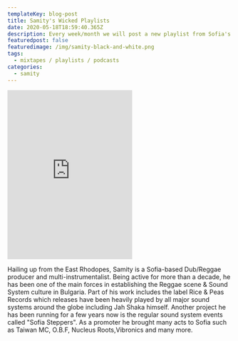 ```yaml
---
templateKey: blog-post
title: Samity's Wicked Playlists
date: 2020-05-18T18:59:40.365Z
description: Every week/month we will post a new playlist from Sofia's musical activist Samity, check it !
featuredpost: false
featuredimage: /img/samity-black-and-white.png
tags:
  - mixtapes / playlists / podcasts
categories:
  - samity
---
```

<iframe src="https://open.spotify.com/embed/playlist/1QaFM7dxhFVBmeUXVGmhwY" width="280" height="380" frameborder="0" allowtransparency="true" allow="encrypted-media"></iframe>

 Hailing up from the East Rhodopes, Samity is a Sofia-based Dub/Reggae producer and multi-instrumentalist. Being active for more than a decade, he has been one of the main forces in establishing the Reggae scene & Sound System culture in Bulgaria. Part of his work includes the label Rice & Peas Records which releases have been heavily played by all major sound systems around the globe including Jah Shaka himself. Another project he has been running for a few years now is the regular sound system events called "Sofia Steppers". As a promoter he brought many acts to Sofia such as Taiwan MC, O.B.F, Nucleus Roots,Vibronics and many more.